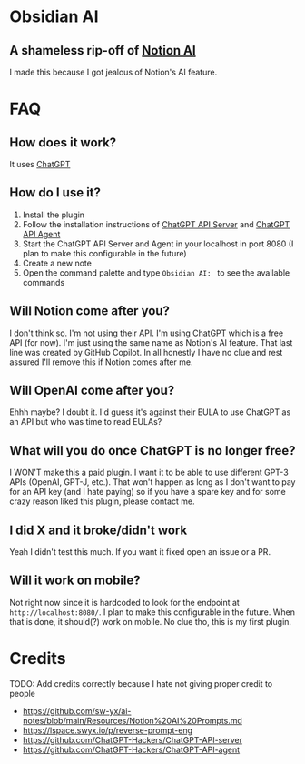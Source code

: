 # Obsidian AI
## A shameless rip-off of [Notion AI](https://www.notion.so/product/ai)
I made this because I got jealous of Notion's AI feature. 

# FAQ
## How does it work?
It uses [ChatGPT](https://chat.openai.com/chat)

## How do I use it?
1. Install the plugin
2. Follow the installation instructions of [ChatGPT API Server](https://github.com/ChatGPT-Hackers/ChatGPT-API-server) and [ChatGPT API Agent](https://github.com/ChatGPT-Hackers/ChatGPT-API-agent)
3. Start the ChatGPT API Server and Agent in your localhost in port 8080 (I plan to make this configurable in the future)
4. Create a new note
5. Open the command palette and type `Obsidian AI: ` to see the available commands

## Will Notion come after you?
I don't think so. I'm not using their API. I'm using [ChatGPT](https://chat.openai.com/chat) which is a free API (for now). I'm just using the same name as Notion's AI feature.
That last line was created by GitHub Copilot. In all honestly I have no clue and rest assured I'll remove this if Notion comes after me.

## Will OpenAI come after you?
Ehhh maybe? I doubt it. I'd guess it's against their EULA to use ChatGPT as an API but who was time to read EULAs?

## What will you do once ChatGPT is no longer free?
I WON'T make this a paid plugin. I want it to be able to use different GPT-3 APIs (OpenAI, GPT-J, etc.).
That won't happen as long as I don't want to pay for an API key (and I hate paying) so if you have a spare key and for some crazy reason liked this plugin, please contact me.

## I did X and it broke/didn't work
Yeah I didn't test this much. If you want it fixed open an issue or a PR.

## Will it work on mobile?
Not right now since it is hardcoded to look for the endpoint at `http://localhost:8080/`. I plan to make this configurable in the future.
When that is done, it should(?) work on mobile. No clue tho, this is my first plugin.

# Credits
TODO: Add credits correctly because I hate not giving proper credit to people
- https://github.com/sw-yx/ai-notes/blob/main/Resources/Notion%20AI%20Prompts.md
- https://lspace.swyx.io/p/reverse-prompt-eng
- https://github.com/ChatGPT-Hackers/ChatGPT-API-server
- https://github.com/ChatGPT-Hackers/ChatGPT-API-agent